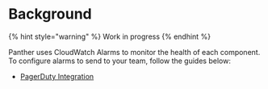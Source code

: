 # Background

{% hint style="warning" %}
Work in progress
{% endhint %}

Panther uses CloudWatch Alarms to monitor the health of each component. To configure alarms to send to your team, follow the guides below:

- [PagerDuty Integration](https://support.pagerduty.com/docs/aws-cloudwatch-integration-guide)
